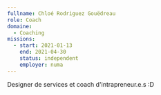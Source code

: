 ```yaml
---
fullname: Chloé Rodriguez Gouëdreau
role: Coach
domaine:
  - Coaching
missions:
  - start: 2021-01-13
    end: 2021-04-30
    status: independent
    employer: numa
---
```


Designer de services et coach d'intrapreneur.e.s :D
